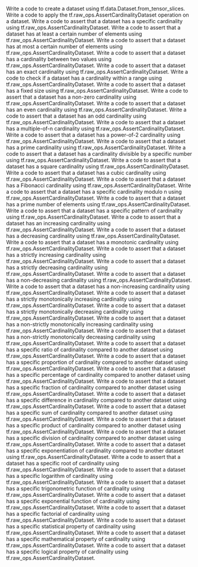 Write a code to create a dataset using tf.data.Dataset.from_tensor_slices.
Write a code to apply the tf.raw_ops.AssertCardinalityDataset operation on a dataset.
Write a code to assert that a dataset has a specific cardinality using tf.raw_ops.AssertCardinalityDataset.
Write a code to assert that a dataset has at least a certain number of elements using tf.raw_ops.AssertCardinalityDataset.
Write a code to assert that a dataset has at most a certain number of elements using tf.raw_ops.AssertCardinalityDataset.
Write a code to assert that a dataset has a cardinality between two values using tf.raw_ops.AssertCardinalityDataset.
Write a code to assert that a dataset has an exact cardinality using tf.raw_ops.AssertCardinalityDataset.
Write a code to check if a dataset has a cardinality within a range using tf.raw_ops.AssertCardinalityDataset.
Write a code to assert that a dataset has a fixed size using tf.raw_ops.AssertCardinalityDataset.
Write a code to assert that a dataset has a non-zero cardinality using tf.raw_ops.AssertCardinalityDataset.
Write a code to assert that a dataset has an even cardinality using tf.raw_ops.AssertCardinalityDataset.
Write a code to assert that a dataset has an odd cardinality using tf.raw_ops.AssertCardinalityDataset.
Write a code to assert that a dataset has a multiple-of-n cardinality using tf.raw_ops.AssertCardinalityDataset.
Write a code to assert that a dataset has a power-of-2 cardinality using tf.raw_ops.AssertCardinalityDataset.
Write a code to assert that a dataset has a prime cardinality using tf.raw_ops.AssertCardinalityDataset.
Write a code to assert that a dataset has a cardinality divisible by a specific number using tf.raw_ops.AssertCardinalityDataset.
Write a code to assert that a dataset has a square cardinality using tf.raw_ops.AssertCardinalityDataset.
Write a code to assert that a dataset has a cubic cardinality using tf.raw_ops.AssertCardinalityDataset.
Write a code to assert that a dataset has a Fibonacci cardinality using tf.raw_ops.AssertCardinalityDataset.
Write a code to assert that a dataset has a specific cardinality modulo n using tf.raw_ops.AssertCardinalityDataset.
Write a code to assert that a dataset has a prime number of elements using tf.raw_ops.AssertCardinalityDataset.
Write a code to assert that a dataset has a specific pattern of cardinality using tf.raw_ops.AssertCardinalityDataset.
Write a code to assert that a dataset has an increasing cardinality using tf.raw_ops.AssertCardinalityDataset.
Write a code to assert that a dataset has a decreasing cardinality using tf.raw_ops.AssertCardinalityDataset.
Write a code to assert that a dataset has a monotonic cardinality using tf.raw_ops.AssertCardinalityDataset.
Write a code to assert that a dataset has a strictly increasing cardinality using tf.raw_ops.AssertCardinalityDataset.
Write a code to assert that a dataset has a strictly decreasing cardinality using tf.raw_ops.AssertCardinalityDataset.
Write a code to assert that a dataset has a non-decreasing cardinality using tf.raw_ops.AssertCardinalityDataset.
Write a code to assert that a dataset has a non-increasing cardinality using tf.raw_ops.AssertCardinalityDataset.
Write a code to assert that a dataset has a strictly monotonically increasing cardinality using tf.raw_ops.AssertCardinalityDataset.
Write a code to assert that a dataset has a strictly monotonically decreasing cardinality using tf.raw_ops.AssertCardinalityDataset.
Write a code to assert that a dataset has a non-strictly monotonically increasing cardinality using tf.raw_ops.AssertCardinalityDataset.
Write a code to assert that a dataset has a non-strictly monotonically decreasing cardinality using tf.raw_ops.AssertCardinalityDataset.
Write a code to assert that a dataset has a specific ratio of cardinality compared to another dataset using tf.raw_ops.AssertCardinalityDataset.
Write a code to assert that a dataset has a specific proportion of cardinality compared to another dataset using tf.raw_ops.AssertCardinalityDataset.
Write a code to assert that a dataset has a specific percentage of cardinality compared to another dataset using tf.raw_ops.AssertCardinalityDataset.
Write a code to assert that a dataset has a specific fraction of cardinality compared to another dataset using tf.raw_ops.AssertCardinalityDataset.
Write a code to assert that a dataset has a specific difference in cardinality compared to another dataset using tf.raw_ops.AssertCardinalityDataset.
Write a code to assert that a dataset has a specific sum of cardinality compared to another dataset using tf.raw_ops.AssertCardinalityDataset.
Write a code to assert that a dataset has a specific product of cardinality compared to another dataset using tf.raw_ops.AssertCardinalityDataset.
Write a code to assert that a dataset has a specific division of cardinality compared to another dataset using tf.raw_ops.AssertCardinalityDataset.
Write a code to assert that a dataset has a specific exponentiation of cardinality compared to another dataset using tf.raw_ops.AssertCardinalityDataset.
Write a code to assert that a dataset has a specific root of cardinality using tf.raw_ops.AssertCardinalityDataset.
Write a code to assert that a dataset has a specific logarithm of cardinality using tf.raw_ops.AssertCardinalityDataset.
Write a code to assert that a dataset has a specific trigonometric function of cardinality using tf.raw_ops.AssertCardinalityDataset.
Write a code to assert that a dataset has a specific exponential function of cardinality using tf.raw_ops.AssertCardinalityDataset.
Write a code to assert that a dataset has a specific factorial of cardinality using tf.raw_ops.AssertCardinalityDataset.
Write a code to assert that a dataset has a specific statistical property of cardinality using tf.raw_ops.AssertCardinalityDataset.
Write a code to assert that a dataset has a specific mathematical property of cardinality using tf.raw_ops.AssertCardinalityDataset.
Write a code to assert that a dataset has a specific logical property of cardinality using tf.raw_ops.AssertCardinalityDataset.